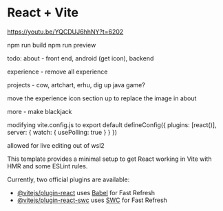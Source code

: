 # React + Vite

https://youtu.be/YQCDUJ6hhNY?t=6202

npm run build
npm run preview

todo:
about - front end, android (get icon), backend 

experience - remove all experience

projects - cow, artchart, erhu, dig up java game?

move the experience icon section up to replace the image in about


more - make blackjack

modifying vite.config.js to 
export default defineConfig({
  plugins: [react()],
  server: {
    watch: {
        usePolling: true
    }
}
})

allowed for live editing out of wsl2

This template provides a minimal setup to get React working in Vite with HMR and some ESLint rules.

Currently, two official plugins are available:

- [@vitejs/plugin-react](https://github.com/vitejs/vite-plugin-react/blob/main/packages/plugin-react/README.md) uses [Babel](https://babeljs.io/) for Fast Refresh
- [@vitejs/plugin-react-swc](https://github.com/vitejs/vite-plugin-react-swc) uses [SWC](https://swc.rs/) for Fast Refresh
